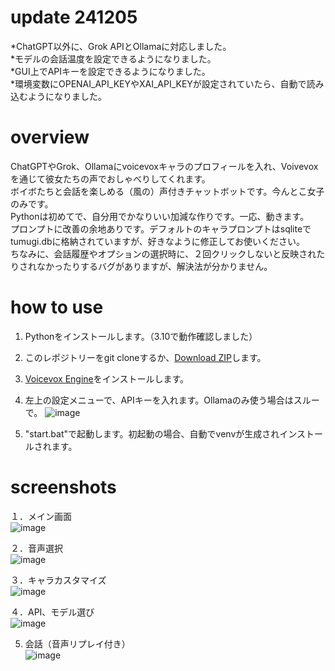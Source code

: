 # update 241205

*ChatGPT以外に、Grok APIとOllamaに対応しました。  
*モデルの会話温度を設定できるようになりました。   
*GUI上でAPIキーを設定できるようになりました。   
*環境変数にOPENAI_API_KEYやXAI_API_KEYが設定されていたら、自動で読み込むようになりました。   


# overview

ChatGPTやGrok、Ollamaにvoicevoxキャラのプロフィールを入れ、Voivevoxを通じて彼女たちの声でおしゃべりしてくれます。  
ボイボたちと会話を楽しめる（風の）声付きチャットボットです。今んとこ女子のみです。  
Pythonは初めてで、自分用でかなりいい加減な作りです。一応、動きます。  
プロンプトに改善の余地ありです。デフォルトのキャラプロンプトはsqliteでtumugi.dbに格納されていますが、好きなように修正してお使いください。  
ちなみに、会話履歴やオプションの選択時に、２回クリックしないと反映されたりされなかったりするバグがありますが、解決法が分かりません。


# how to use
1. Pythonをインストールします。（3.10で動作確認しました）
2. このレポジトリーをgit cloneするか、[Download ZIP](https://github.com/david419kr/GPT-voicevox-chatbot/archive/refs/heads/main.zip)します。
3. [Voicevox Engine](https://github.com/VOICEVOX/voicevox_engine/releases/latest)をインストールします。
4. 左上の設定メニューで、APIキーを入れます。Ollamaのみ使う場合はスルーで。
![image](https://github.com/user-attachments/assets/85cea092-1aba-4496-9e53-256121cb1e05)

5. "start.bat"で起動します。初起動の場合、自動でvenvが生成されインストールされます。


# screenshots  

１．メイン画面  
![image](https://github.com/user-attachments/assets/0cf87397-66dc-4abe-8d63-838762d62d9b)

  
２．音声選択  
![image](https://github.com/user-attachments/assets/f2bb5bc5-8a1f-4fd4-b540-381869fa973f)

  
３．キャラカスタマイズ  
![image](https://github.com/user-attachments/assets/45d5b394-576e-456d-bee5-c7a58712b350)

  
４．API、モデル選び  
![image](https://github.com/user-attachments/assets/8c46284c-56c2-4f3b-8e6e-932fda106314)

5. 会話（音声リプレイ付き）  
![image](https://github.com/user-attachments/assets/4a75cfef-7b3f-414e-8086-afe1b2e92fc6)


